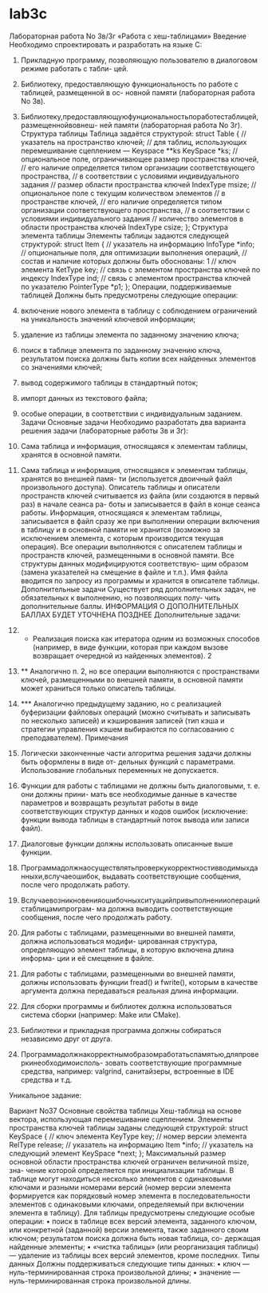 # lab3c

Лабораторная работа No 3в/3г «Работа с хеш-таблицами»
Введение
Необходимо спроектировать и разработать на языке C:
1. Прикладную программу, позволяющую пользователю в диалоговом режиме работать с табли- цей.
2. Библиотеку, предоставляющую функциональность по работе с таблицей, размещенной в ос- новной памяти (лабораторная работа No 3в).
3. Библиотеку,предоставляющуюфунциональностьпоработестаблицей,размещеннойвовнеш- ней памяти (лабораторная работа No 3г).
Структура таблицы
Таблица задаётся структурой:
struct Table {
    // указатель на пространство ключей;
    // для таблиц, использующих перемешивание сцеплением — Keyspace **ks
    KeySpace *ks;
    // опциональное поле, ограничивающее размер пространства ключей,
    // его наличие определяется типом организации соответствующего пространства,
    // в соответствии с условиями индивидуального задания
    // размер области пространства ключей
    IndexType msize;
    // опциональное поле с текущим количеством элементов
    // в пространстве ключей,
    // его наличие определяется типом организации соответствующего пространства,
    // в соответствии с условиями индивидуального задания
    // количество элементов в области пространства ключей
    IndexType csize;
};
Структура элемента таблицы
Элементы таблицы задаются следующей структурой:
struct Item {
    // указатель на информацию
    InfoType *info;
    // опциональные поля, для оптимизации выполнения операций,
    // состав и наличие которых должны быть обоснованы:
1
    // ключ элемента
    KetType key;
    // связь с элементом пространства ключей по индексу
    IndexType ind;
    // связь с элементом пространства ключей по указателю
    PointerType *p1;
};
Операции, поддерживаемые таблицей
Должны быть предусмотрены следующие операции:
1. включение нового элемента в таблицу с соблюдением ограничений на уникальность значений ключевой информации;
2. удаление из таблицы элемента по заданному значению ключа;
3. поиск в таблице элемента по заданному значению ключа, результатом поиска должны быть копии всех найденных элементов со значениями ключей;
4. вывод содержимого таблицы в стандартный поток;
5. импорт данных из текстового файла;
6. особые операции, в соответствии с индивидуальным заданием.
Задачи
Основные задачи
Необходимо разработать два варианта решения задачи (лабораторные работы 3в и 3г):
1. Сама таблица и информация, относящаяся к элементам таблицы, хранятся в основной памяти.
2. Сама таблица и информация, относящаяся к элементам таблицы, хранятся во внешней памя- ти (используется двоичный файл произвольного доступа). Описатель таблицы и описатели пространств ключей считывается из файла (или создаются в первый раз) в начале сеанса ра- боты и записывается в файл в конце сеанса работы. Информация, относящаяся к элементам таблицы, записывается в файл сразу же при выполнении операции включения в таблицу и в основной памяти не хранится (возможно за исключением элемента, с которым производится текущая операция). Все операции выполняются с описателем таблицы и пространств ключей, размещенными в основной памяти. Все структуры данных модифицируются соответствую- щим образом (замена указателей на смещение в файле и т.п.). Имя файла вводится по запросу из программы и хранится в описателе таблицы.
Дополнительные задачи
Существует ряд дополнительных задач, не обязательных к выполнению, но позволяющих полу- чить дополнительные баллы.
ИНФОРМАЦИЯ О ДОПОЛНИТЕЛЬНЫХ БАЛЛАХ БУДЕТ УТОЧНЕНА ПОЗДНЕЕ
Дополнительные задачи:
1. * Реализация поиска как итератора одним из возможных способов (например, в виде функции, которая при каждом вызове возвращает очередной из найденных элементов).
2

2. ** Аналогично п. 2, но все операции выполняются с пространствами ключей, размещенными во внешней памяти, в основной памяти может храниться только описатель таблицы.
3. *** Аналогично предыдущему заданию, но с реализацией буферизации файловых операций (можно считывать и записывать по несколько записей) и кэширования записей (тип кэша и стратегии управления кэшем выбираются по согласованию с преподавателем).
Примечания
1. Логически законченные части алгоритма решения задачи должны быть оформлены в виде от- дельных функций с параметрами. Использование глобальных переменных не допускается.
2. Функции для работы с таблицами не должны быть диалоговыми, т. е. они должны прини- мать все необходимые данные в качестве параметров и возвращать результат работы в виде соответствующих структур данных и кодов ошибок (исключение: функции вывода таблицы в стандартный поток вывода или записи файл).
3. Диалоговые функции должны использовать описанные выше функции.
4. Программадолжнаосуществлятьпроверкукорректностивводимыхданныхи,вслучаеошибок, выдавать соответствующие сообщения, после чего продолжать работу.
5. Вслучаевозникновенияошибочныхситуацийпривыполненииоперацийстаблицамипрограм- ма должна выводить соответствующие сообщения, после чего продолжать работу.
6. Для работы с таблицами, размещенными во внешней памяти, должна использоваться модифи- цированная структура, определяющую элемент таблицы, в которую включена длина информа- ции и её смещение в файле.
7. Для работы с таблицами, размещенными во внешней памяти, должны использовать функции fread() и fwrite(), которым в качестве аргумента должна передаваться реальная длина информации.
8. Для сборки программы и библиотек должна использоваться система сборки (например: Make или CMake).
9. Библиотеки и прикладная программа должны собираться независимо друг от друга.
10. Программадолжнакорректнымобразомработатьспамятью,дляпроверкинеобходимоисполь- зовать соответствующие программные средства, например: valgrind, санитайзеры, встроенные в IDE средства и т.д.

Уникальное задание:

Вариант No37
Основные свойства таблицы
Хеш-таблица на основе вектора, использующая перемешивание сцеплением. Элементы пространства ключей таблицы заданы следующей структурой:
struct KeySpace {
    // ключ элемента
    KeyType key;
    // номер версии элемента
    RelType release;
    // указатель на информацию
    Item *info;
    // указатель на следующий элемент
    KeySpace *next;
};
Максимальный размер основной области пространства ключей ограничен величиной msize, зна- чение которой определяется при инициализации таблицы.
В таблице могут находиться несколько элементов с одинаковыми ключами и разными номерами версий (номер версии элемента формируется как порядковый номер элемента в последовательности элементов с одинаковыми ключами, определяемый при включении элемента в таблицу).
Для таблицы предусмотрены следующие особые операции:
• поиск в таблице всех версий элемента, заданного ключом, или конкретной (заданной) версии элемента, также заданного своим ключом; результатом поиска должна быть новая таблица, со- держащая найденные элементы;
• «чистка таблицы» (или реорганизация таблицы) — удаление из таблицы всех версий элементов, кроме последних.
Типы данных
Должны поддерживаться следующие типы данных:
• ключ — нуль-терминированная строка произвольной длины;
• значение — нуль-терминированная строка произвольной длины.
